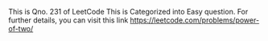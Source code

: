 This is Qno. 231 of LeetCode
This is Categorized into Easy question.
For further details, you can visit this link https://leetcode.com/problems/power-of-two/